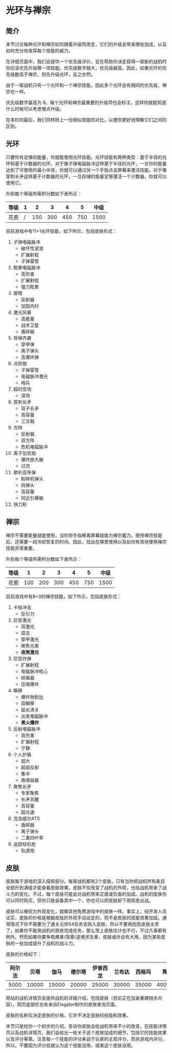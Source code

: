 # 光环与禅宗

## 简介

本节讨论每种光环和禅宗如何随着升级而改变，它们的升级会带来哪些加成，以及如何充分地发挥每个技能的威力。

在详细页面中，我们会提供一个优先级评价，旨在帮助你决定获得一架新的战机时你应该优先升级哪一项技能。优先级数字越大，优先级越高。因此，如果光环的优先级数高于禅宗，则先升级光环，反之亦然。

由于一架战机只有一个光环和一个禅宗技能，因此多个光环会有相同的优先级，禅宗也一样。

优先级数字最高为 8。每个光环和禅宗最重要的升级项也会标注，这样你就能知道什么时候可以考虑慢点升级。

在本栏的最后，我们同样附上一份相似技能的对比，以便你更好地理解它们之间的区别。

## 光环

只要你有足够的能量，你就能使用光环技能。光环技能有两种类型：基于半径的光环和基于计数器的光环。对于像子弹电磁脉冲这样基于半径的光环，一旦你的能量达到了可使用的最小半径，你就可以通过另一个手指点击屏幕来激活技能。对于像穿刺长矛这样基于计数器的光环，一旦存储的能量足够激活一个计数器，你就可以使用它。

升到每个等级所需积分数如下表所示：

| 等级 | 1    | 2    | 3    | 4    | 5    | 中级 |
| ---- | ---- | ---- | ---- | ---- | ---- | ---- |
| 花费 | /    | 150  | 300  | 450  | 750  | 1500 |

目前游戏中有11+1光环技能，如下所示，包括皮肤形式：

1. 子弹电磁脉冲
    - 破坏性波浪
    - 扩展射程
    - 子弹雷管
2. 眩晕电磁脉冲
    - 高伤害
    - 扩展射程
    - 强力眩晕
3. 屏障
    - 反射器
    - 加固内衬
4. 激光风暴
    - 高能量
    - 战术卫星
    - 盾碎器
5. 导弹齐袭
    - 穿甲弹
    - 离子弹头
    - 高爆炸弹
6. 点防御
    - 子弹雷管
    - 电磁脉冲激光
    - 哨兵
7. 超时空场
    - 深场
8. 穿刺长矛
    - 双子长矛
    - 高容量
    - 三叉戟
9. 方阵
    - 反射器
    - 双方阵
    - 危机电磁脉冲
10. 离子加农炮
    - 爆炸放大器
    - 过充
11. 歌利亚导弹
    - 粉碎机弹头
    - 钨弹头
    - 高容量
    - 同近引爆器
12. 快刀斩

## 禅宗

禅宗不需要能量就能使用，当你将手指移离屏幕就能为禅宗蓄力。使用禅宗技能后，还需要一段冷却恢复的时间。因此，找出在哪里使用以及如何有效地使用禅宗技能非常重要。

升到每个等级所需积分数如下表所示：

| 等级 | 1    | 2    | 3    | 4    | 5    | 中级 |
| ---- | ---- | ---- | ---- | ---- | ---- | ---- |
| 花费 | 100  | 200  | 300  | 450  | 750  | 1500 |

目前游戏中有8+3的禅宗技能，如下所示，包括皮肤形式：

1. 卡帕冲击
    - 反引力
2. 巨型激光
    - 双激光
    - 双击
    - 穿甲激光
    - 聚焦光束
    - **夜煞激光**
3. 巨型炸弹
    - 扩展射程
    - 电磁脉冲核心
    - 碎盾器
    - 压缩爆炸
4. 瞬移
    - 爆炸物到达
    - 双瞬移
    - 延长清关
    - 出发电磁脉冲
    - **黑火爆炸**
5. 反射电磁脉冲
    - 高伤害
    - 扩展射程
    - 宁静
6. 个人护盾
    - 超大
    - 超级反射
    - 集中
    - 盾增益器
7. 聚焦长矛
    - 专家聚焦
    - 长矛苏醒
    - 高容量
    - 超光速
8. 克洛威尔ATS
    - 盾碎器
    - 离子弹头
    - 二重四叶草
9. 追踪轻机枪
    - 轨道炮

## 皮肤

皮肤属于游戏的深入探索部分。每架战机都有2个皮肤，只有当你把战机所有条目全部升到满级才能查看皮肤效果。皮肤不仅改变了战机的外观，也给战机带来了战斗力的变化。不过，每个皮肤可能会对战机带来正面或负面的加成。战机的皮肤你可以同时购买，但你只能装备其中一个，你也可以把皮肤卸下用原皮出战。

皮肤可以被视为外观变化，就像其他免费游戏中的皮肤一样。事实上，经开发人员证实，皮肤的价格是根据皮肤的外观手动设定的，而不是皮肤的技能效果加成。通常情况下你不需要为了通关元帅S4任务去购入皮肤，所以不要再抱怨皮肤太贵了。如果你不能用战机的原皮完成任务，那么带上皮肤估计也不行，不过凡事都有例外。然而如果你要争取鹰章/简章/逆境求生章，皮肤或许会有大用，因为某些皮肤的一些加成提升了战机的战斗力。

皮肤的价格如下：

| 阿尔法 | 贝塔  | 伽马  | 德尔塔 | 伊普西龙 | 兰布达 | 西格玛 | 陶    | 菲亚  | 欧米伽 |
| ------ | ----- | ----- | ------ | -------- | ------ | ------ | ----- | ----- | ------ |
| 5000   | 10000 | 15000 | 20000  | 25000    | 30000  | 35000  | 40000 | 45000 | 50000  |

网站的战机详情页会提供战机的详细介绍，包括皮肤（目前正在加紧重建相关内容）。网页底部栏也有来自Elegator制作的皮肤查询页面。

皮肤的名称仅决定皮肤的价格，它并不决定皮肤的技能和效果。

本节只是给你一个初步的介绍，告诉你皮肤会给战机带来不小的改变。在技能详情页以及战机详情页，我们会给出一些关于这个皮肤加成的细节，包括它的技能效果以及评分等第。注意每一个技能的评分来自于玩家的主观评分，而非游戏内评分。所以，不要因为评分低就认为这个技能没用，或者这个皮肤没用。